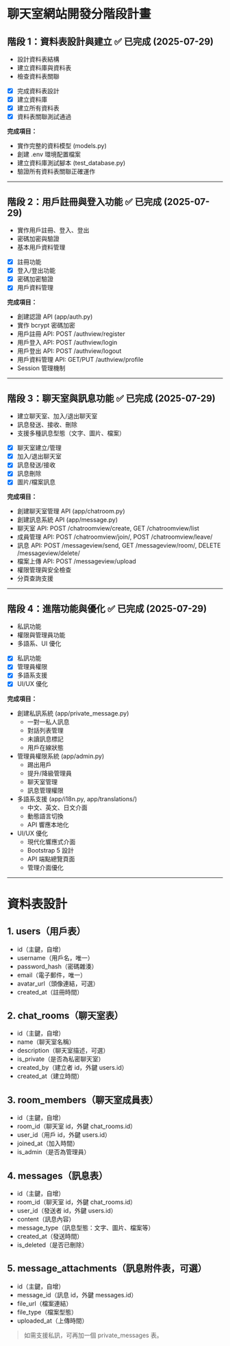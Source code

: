 # 聊天室網站開發分階段計畫

## 階段 1：資料表設計與建立 ✅ 已完成 (2025-07-29)

- 設計資料表結構
- 建立資料庫與資料表
- 檢查資料表關聯

- [x] 完成資料表設計
- [x] 建立資料庫
- [x] 建立所有資料表
- [x] 資料表關聯測試通過

**完成項目：**
- 實作完整的資料模型 (models.py)
- 創建 .env 環境配置檔案
- 建立資料庫測試腳本 (test_database.py)
- 驗證所有資料表關聯正確運作

---

## 階段 2：用戶註冊與登入功能 ✅ 已完成 (2025-07-29)

- 實作用戶註冊、登入、登出
- 密碼加密與驗證
- 基本用戶資料管理

- [x] 註冊功能
- [x] 登入/登出功能
- [x] 密碼加密驗證
- [x] 用戶資料管理

**完成項目：**
- 創建認證 API (app/auth.py)
- 實作 bcrypt 密碼加密
- 用戶註冊 API: POST /authview/register
- 用戶登入 API: POST /authview/login  
- 用戶登出 API: POST /authview/logout
- 用戶資料管理 API: GET/PUT /authview/profile
- Session 管理機制

---

## 階段 3：聊天室與訊息功能 ✅ 已完成 (2025-07-29)

- 建立聊天室、加入/退出聊天室
- 訊息發送、接收、刪除
- 支援多種訊息型態（文字、圖片、檔案）

- [x] 聊天室建立/管理
- [x] 加入/退出聊天室
- [x] 訊息發送/接收
- [x] 訊息刪除
- [x] 圖片/檔案訊息

**完成項目：**
- 創建聊天室管理 API (app/chatroom.py)
- 創建訊息系統 API (app/message.py)
- 聊天室 API: POST /chatroomview/create, GET /chatroomview/list
- 成員管理 API: POST /chatroomview/join/<id>, POST /chatroomview/leave/<id>
- 訊息 API: POST /messageview/send, GET /messageview/room/<id>, DELETE /messageview/delete/<id>
- 檔案上傳 API: POST /messageview/upload
- 權限管理與安全檢查
- 分頁查詢支援

---

## 階段 4：進階功能與優化 ✅ 已完成 (2025-07-29)

- 私訊功能
- 權限與管理員功能
- 多語系、UI 優化

- [x] 私訊功能
- [x] 管理員權限
- [x] 多語系支援
- [x] UI/UX 優化

**完成項目：**
- 創建私訊系統 (app/private_message.py)
  - 一對一私人訊息
  - 對話列表管理
  - 未讀訊息標記
  - 用戶在線狀態
- 管理員權限系統 (app/admin.py)
  - 踢出用戶
  - 提升/降級管理員
  - 聊天室管理
  - 訊息管理權限
- 多語系支援 (app/i18n.py, app/translations/)
  - 中文、英文、日文介面
  - 動態語言切換
  - API 響應本地化
- UI/UX 優化
  - 現代化響應式介面
  - Bootstrap 5 設計
  - API 端點總覽頁面
  - 管理介面優化

---

# 資料表設計

## 1. users（用戶表）

- id（主鍵，自增）
- username（用戶名，唯一）
- password_hash（密碼雜湊）
- email（電子郵件，唯一）
- avatar_url（頭像連結，可選）
- created_at（註冊時間）

## 2. chat_rooms（聊天室表）

- id（主鍵，自增）
- name（聊天室名稱）
- description（聊天室描述，可選）
- is_private（是否為私密聊天室）
- created_by（建立者 id，外鍵 users.id）
- created_at（建立時間）

## 3. room_members（聊天室成員表）

- id（主鍵，自增）
- room_id（聊天室 id，外鍵 chat_rooms.id）
- user_id（用戶 id，外鍵 users.id）
- joined_at（加入時間）
- is_admin（是否為管理員）

## 4. messages（訊息表）

- id（主鍵，自增）
- room_id（聊天室 id，外鍵 chat_rooms.id）
- user_id（發送者 id，外鍵 users.id）
- content（訊息內容）
- message_type（訊息型態：文字、圖片、檔案等）
- created_at（發送時間）
- is_deleted（是否已刪除）

## 5. message_attachments（訊息附件表，可選）

- id（主鍵，自增）
- message_id（訊息 id，外鍵 messages.id）
- file_url（檔案連結）
- file_type（檔案型態）
- uploaded_at（上傳時間）

> 如需支援私訊，可再加一個 private_messages 表。
